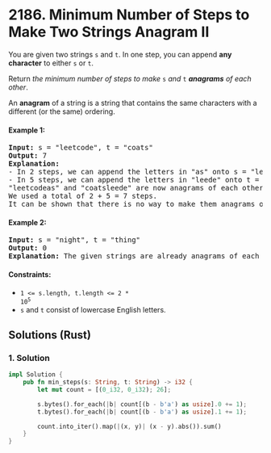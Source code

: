 # 2186. Minimum Number of Steps to Make Two Strings Anagram II
You are given two strings `s` and `t`. In one step, you can append **any character** to either `s` or `t`.

Return *the minimum number of steps to make* `s` *and* `t` ***anagrams** of each other*.

An **anagram** of a string is a string that contains the same characters with a different (or the same) ordering.

#### Example 1:
<pre>
<strong>Input:</strong> s = "leetcode", t = "coats"
<strong>Output:</strong> 7
<strong>Explanation:</strong>
- In 2 steps, we can append the letters in "as" onto s = "leetcode", forming s = "leetcodeas".
- In 5 steps, we can append the letters in "leede" onto t = "coats", forming t = "coatsleede".
"leetcodeas" and "coatsleede" are now anagrams of each other.
We used a total of 2 + 5 = 7 steps.
It can be shown that there is no way to make them anagrams of each other with less than 7 steps.
</pre>

#### Example 2:
<pre>
<strong>Input:</strong> s = "night", t = "thing"
<strong>Output:</strong> 0
<strong>Explanation:</strong> The given strings are already anagrams of each other. Thus, we do not need any further steps.
</pre>

#### Constraints:
* <code>1 <= s.length, t.length <= 2 * 10<sup>5</sup></code>
* `s` and `t` consist of lowercase English letters.

## Solutions (Rust)

### 1. Solution
```Rust
impl Solution {
    pub fn min_steps(s: String, t: String) -> i32 {
        let mut count = [(0_i32, 0_i32); 26];

        s.bytes().for_each(|b| count[(b - b'a') as usize].0 += 1);
        t.bytes().for_each(|b| count[(b - b'a') as usize].1 += 1);

        count.into_iter().map(|(x, y)| (x - y).abs()).sum()
    }
}
```
